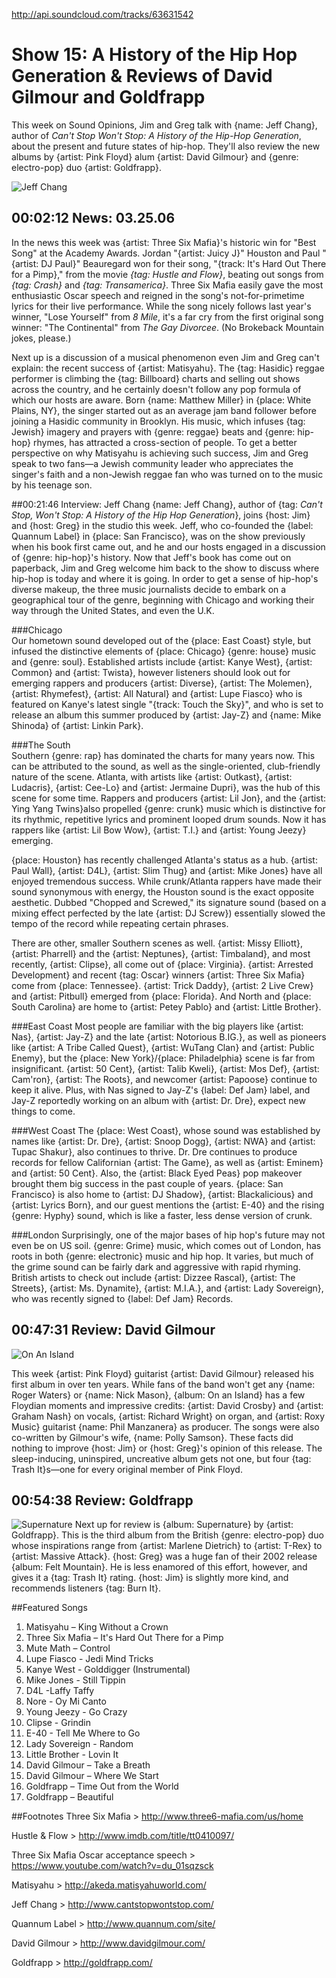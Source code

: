 

http://api.soundcloud.com/tracks/63631542

# Show 15: A History of the Hip Hop Generation & Reviews of David Gilmour and Goldfrapp
This week on Sound Opinions, Jim and Greg talk with {name: Jeff Chang}, author of *Can't Stop Won't Stop: A History of the Hip-Hop Generation*, about the present and future states of hip-hop. They'll also review the new albums by {artist: Pink Floyd} alum {artist: David Gilmour} and {genre: electro-pop} duo {artist: Goldfrapp}.

![Jeff Chang](http://static.soundopinions.org/images/2006/jeffchang.jpg)


## 00:02:12 News: 03.25.06
In the news this week was {artist: Three Six Mafia}'s historic win for  "Best Song"  at the Academy Awards. Jordan "{artist: Juicy J}" Houston and Paul "{artist: DJ Paul}" Beauregard won for their song, "{track: It's Hard Out There for a Pimp}," from the movie *{tag: Hustle and Flow}*, beating out songs from *{tag: Crash}* and *{tag: Transamerica}*. Three Six Mafia easily gave the most enthusiastic Oscar speech and reigned in the song's not-for-primetime lyrics for their live performance. While the song nicely follows last year's winner, "Lose Yourself" from *8 Mile*, it's a far cry from the first original song winner: "The Continental" from *The Gay Divorcee*. (No Brokeback Mountain jokes, please.)

Next up is a discussion of a musical phenomenon even Jim and Greg can't explain: the recent success of {artist: Matisyahu}. The {tag: Hasidic} reggae performer is climbing the {tag: Billboard} charts and selling out shows across the country, and he certainly doesn't follow any pop formula of which our hosts are aware. Born {name: Matthew Miller} in {place: White Plains, NY}, the singer started out as an average jam band follower before joining a Hasidic community in Brooklyn. His music, which infuses {tag: Jewish} imagery and prayers with {genre: reggae} beats and {genre: hip-hop} rhymes, has attracted a cross-section of people. To get a better perspective on why Matisyahu is achieving such success, Jim and Greg speak to two fans—a Jewish community leader who appreciates the singer's faith and a non-Jewish reggae fan who was turned on to the music by his teenage son.

##00:21:46 Interview: Jeff Chang
{name: Jeff Chang}, author of {tag: *Can't Stop, Won't Stop: A History of the Hip Hop Generation*}, joins {host: Jim} and {host: Greg} in the studio this week. Jeff, who co-founded the {label: Quannum Label} in {place: San Francisco}, was on the show previously when his book first came out, and he and our hosts engaged in a discussion of {genre: hip-hop}'s history. Now that Jeff's book has come out on paperback, Jim and Greg welcome him back to the show to discuss where hip-hop is today and where it is going. In order to get a sense of hip-hop's diverse makeup, the three music journalists decide to embark on a geographical tour of the genre, beginning with Chicago and working their way through the United States, and even the U.K. 

###Chicago	
Our hometown sound developed out of the {place: East Coast} style, but infused the distinctive elements of {place: Chicago} {genre: house} music and {genre: soul}. Established artists include {artist: Kanye West}, {artist: Common} and {artist: Twista}, however listeners should look out for emerging rappers and producers {artist: Diverse}, {artist: The Molemen}, {artist: Rhymefest}, {artist: All Natural} and {artist: Lupe Fiasco} who is featured on Kanye's latest single "{track: Touch the Sky}", and who is set to release an album this summer produced by {artist: Jay-Z} and {name: Mike Shinoda} of {artist: Linkin Park}.


###The South	
Southern {genre: rap} has dominated the charts for many years now. This can be attributed to the sound, as well as the single-oriented, club-friendly nature of the scene. 
Atlanta, with artists like {artist: Outkast}, {artist: Ludacris}, {artist: Cee-Lo} and {artist: Jermaine Dupri}, was the hub of this scene for some time. Rappers and producers {artist: Lil Jon}, and the {artist: Ying Yang Twins}also propelled {genre: crunk} music which is distinctive for its rhythmic, repetitive lyrics and prominent looped drum sounds. Now it has rappers like {artist: Lil Bow Wow}, {artist: T.I.} and {artist: Young Jeezy} emerging. 

{place: Houston} has recently challenged Atlanta's status as a hub. {artist: Paul Wall}, {artist: D4L}, {artist: Slim Thug} and {artist: Mike Jones} have all enjoyed tremendous success. While crunk/Atlanta rappers have made their sound synonymous with energy, the Houston sound is the exact opposite aesthetic. Dubbed "Chopped and Screwed," its signature sound (based on a mixing effect perfected by the late {artist: DJ Screw}) essentially slowed the tempo of the record while repeating certain phrases.

There are other, smaller Southern scenes as well. {artist: Missy Elliott}, {artist: Pharrell} and the {artist: Neptunes}, {artist: Timbaland}, and most recently, {artist: Clipse}, all come out of {place: Virginia}. {artist: Arrested Development} and recent {tag: Oscar} winners {artist: Three Six Mafia} come from {place: Tennessee}. {artist: Trick Daddy}, {artist: 2 Live Crew} and {artist: Pitbull} emerged from {place: Florida}. And North and {place: South Carolina} are home to {artist: Petey Pablo} and {artist: Little Brother}.

###East Coast 
Most people are familiar with the big players like {artist: Nas}, {artist: Jay-Z} and the late {artist: Notorious B.IG.}, as well as pioneers like {artist: A Tribe Called Quest}, {artist: WuTang Clan} and {artist: Public Enemy}, but the {place: New York}/{place: Philadelphia} scene is far from insignificant. {artist: 50 Cent}, {artist: Talib Kweli}, {artist: Mos Def}, {artist: Cam'ron}, {artist: The Roots}, and newcomer {artist: Papoose} continue to keep it alive. Plus, with Nas signed to Jay-Z's {label: Def Jam} label, and Jay-Z reportedly working on an album with {artist: Dr. Dre}, expect new things to come.


###West Coast
The {place: West Coast}, whose sound was established by names like {artist: Dr. Dre}, {artist: Snoop Dogg}, {artist: NWA} and {artist: Tupac Shakur}, also continues to thrive. Dr. Dre continues to produce records for fellow Californian {artist: The Game}, as well as {artist: Eminem} and {artist: 50 Cent}. Also, the {artist: Black Eyed Peas} pop makeover brought them big success in the past couple of years. {place: San Francisco} is also home to {artist: DJ Shadow}, {artist: Blackalicious} and {artist: Lyrics Born}, and our guest mentions the {artist: E-40} and the rising {genre: Hyphy} sound, which is like a faster, less dense version of crunk.


###London
Surprisingly, one of the major bases of hip hop's future may not even be on US soil. {genre: Grime} music, which comes out of London, has roots in both {genre: electronic} music and hip hop. It varies, but much of the grime sound can be fairly dark and aggressive with rapid rhyming. British artists to check out include {artist: Dizzee Rascal}, {artist: The Streets}, {artist: Ms. Dynamite}, {artist: M.I.A.}, and {artist: Lady Sovereign}, who was recently signed to {label: Def Jam} Records.


## 00:47:31 Review: David Gilmour
![On An Island](https://upload.wikimedia.org/wikipedia/en/0/0c/David_Gilmour_On_An_Island.jpg "638538/159841423")

This week {artist: Pink Floyd} guitarist {artist: David Gilmour} released his first album in over ten years. While fans of the band won't get any {name: Roger Waters} or {name: Nick Mason}, {album: On an Island} has a few Floydian moments and impressive credits: {artist: David Crosby} and {artist: Graham Nash} on vocals, {artist: Richard Wright} on organ, and {artist: Roxy Music} guitarist {name: Phil Manzanera} as producer. The songs were also co-written by Gilmour's wife, {name: Polly Samson}. These facts did nothing to improve {host: Jim} or {host: Greg}'s opinion of this release. The sleep-inducing, uninspired, uncreative album gets not one, but four {tag: Trash It}s—one for every original member of Pink Floyd.

## 00:54:38 Review: Goldfrapp
![Supernature](http://is5.mzstatic.com/image/thumb/Music122/v4/b6/0f/5d/b60f5d5d-dbc3-f1cf-bb15-ab49c72382e4/source/600x600bb.jpg "20135455/1193716159")
Next up for review is {album: Supernature} by {artist: Goldfrapp}. This is the third album from the British {genre: electro-pop} duo whose inspirations range from {artist: Marlene Dietrich} to {artist: T-Rex} to {artist: Massive Attack}. {host: Greg} was a huge fan of their 2002 release {album: Felt Mountain}. He is less enamored of this effort, however, and gives it a {tag: Trash It} rating. {host: Jim} is slightly more kind, and recommends listeners {tag: Burn It}. 

##Featured Songs
1. Matisyahu – King Without a Crown
1. Three Six Mafia – It's Hard Out There for a Pimp
1. Mute Math – Control
1. Lupe Fiasco - Jedi Mind Tricks
1. Kanye West - Golddigger (Instrumental)
1. Mike Jones - Still Tippin
1. D4L -Laffy Taffy
1. Nore - Oy Mi Canto
1. Young Jeezy - Go Crazy
1. Clipse - Grindin
1. E-40 - Tell Me Where to Go
1. Lady Sovereign - Random
1. Little Brother - Lovin It
1. David Gilmour – Take a Breath
1. David Gilmour – Where We Start
1. Goldfrapp – Time Out from the World
1. Goldfrapp – Beautiful

##Footnotes
Three Six Mafia > http://www.three6-mafia.com/us/home

Hustle & Flow > http://www.imdb.com/title/tt0410097/

Three Six Mafia Oscar acceptance speech > https://www.youtube.com/watch?v=du_01sqzsck

Matisyahu > http://akeda.matisyahuworld.com/

Jeff Chang > http://www.cantstopwontstop.com/ 

Quannum Label > http://www.quannum.com/site/

David Gilmour > http://www.davidgilmour.com/

Goldfrapp > http://goldfrapp.com/
